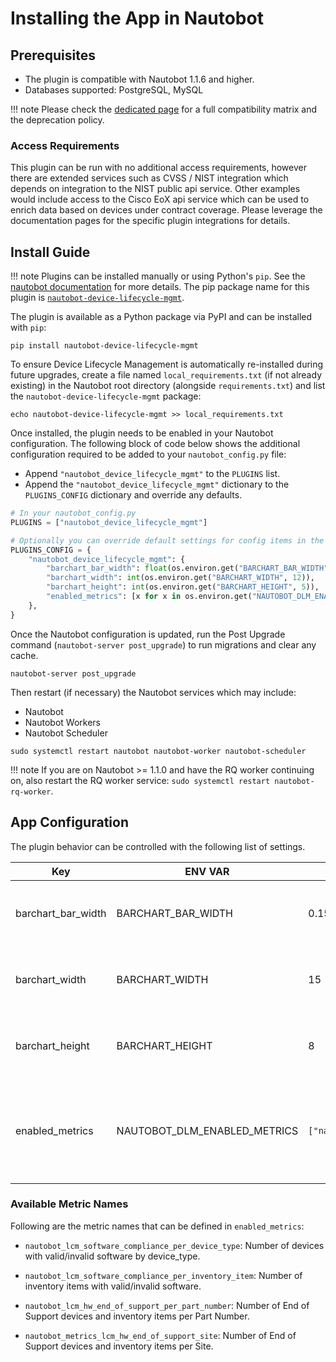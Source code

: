 # Installing the App in Nautobot

## Prerequisites

- The plugin is compatible with Nautobot 1.1.6 and higher.
- Databases supported: PostgreSQL, MySQL

!!! note
    Please check the [dedicated page](compatibility_matrix.md) for a full compatibility matrix and the deprecation policy.

### Access Requirements

This plugin can be run with no additional access requirements, however there are extended services such as CVSS / NIST integration which depends on integration to the NIST public api service.  Other examples would include access to the Cisco EoX api service which can be used to enrich data based on devices under contract coverage.  Please leverage the documentation pages for the specific plugin integrations for details.

## Install Guide

!!! note
    Plugins can be installed manually or using Python's `pip`. See the [nautobot documentation](https://nautobot.readthedocs.io/en/latest/plugins/#install-the-package) for more details. The pip package name for this plugin is [`nautobot-device-lifecycle-mgmt`](https://pypi.org/project/nautobot-device-lifecycle-mgmt/).

The plugin is available as a Python package via PyPI and can be installed with `pip`:

```shell
pip install nautobot-device-lifecycle-mgmt
```

To ensure Device Lifecycle Management is automatically re-installed during future upgrades, create a file named `local_requirements.txt` (if not already existing) in the Nautobot root directory (alongside `requirements.txt`) and list the `nautobot-device-lifecycle-mgmt` package:

```shell
echo nautobot-device-lifecycle-mgmt >> local_requirements.txt
```

Once installed, the plugin needs to be enabled in your Nautobot configuration. The following block of code below shows the additional configuration required to be added to your `nautobot_config.py` file:

- Append `"nautobot_device_lifecycle_mgmt"` to the `PLUGINS` list.
- Append the `"nautobot_device_lifecycle_mgmt"` dictionary to the `PLUGINS_CONFIG` dictionary and override any defaults.

```python
# In your nautobot_config.py
PLUGINS = ["nautobot_device_lifecycle_mgmt"]

# Optionally you can override default settings for config items in the device lifecylce plugin (as seen in this example)
PLUGINS_CONFIG = {
    "nautobot_device_lifecycle_mgmt": {
        "barchart_bar_width": float(os.environ.get("BARCHART_BAR_WIDTH", 0.1)),
        "barchart_width": int(os.environ.get("BARCHART_WIDTH", 12)),
        "barchart_height": int(os.environ.get("BARCHART_HEIGHT", 5)),
        "enabled_metrics": [x for x in os.environ.get("NAUTOBOT_DLM_ENABLED_METRICS", "").split(",") if x],
    },
}
```

Once the Nautobot configuration is updated, run the Post Upgrade command (`nautobot-server post_upgrade`) to run migrations and clear any cache.

```shell
nautobot-server post_upgrade
```

Then restart (if necessary) the Nautobot services which may include:

- Nautobot
- Nautobot Workers
- Nautobot Scheduler

```shell
sudo systemctl restart nautobot nautobot-worker nautobot-scheduler
```

!!! note
    If you are on Nautobot >= 1.1.0 and have the RQ worker continuing on, also restart the RQ worker service: `sudo systemctl restart nautobot-rq-worker`.


## App Configuration

The plugin behavior can be controlled with the following list of settings.

| Key     | ENV VAR | Example | Default | Description                          |
| ------- | ------ |  ------ | -------- | ------------------------------------- |
| barchart_bar_width | BARCHART_BAR_WIDTH | 0.15 | 0.1 | The width of the table bar within the overview report. |
| barchart_width | BARCHART_WIDTH | 15 | 12 | The width of the barchart within the overview report. |
| barchart_height | BARCHART_HEIGHT | 8 | 5 | The height of the barchart within the overview report. |
| enabled_metrics | NAUTOBOT_DLM_ENABLED_METRICS | `["nautobot_metrics_lcm_hw_end_of_support_site"]` | `[]` | Enables metrics corresponding to the provided, comma separated, entries. |

### Available Metric Names

Following are the metric names that can be defined in `enabled_metrics`:

- `nautobot_lcm_software_compliance_per_device_type`: Number of devices with valid/invalid software by device_type.

- `nautobot_lcm_software_compliance_per_inventory_item`: Number of inventory items with valid/invalid software.

- `nautobot_lcm_hw_end_of_support_per_part_number`: Number of End of Support devices and inventory items per Part Number.

- `nautobot_metrics_lcm_hw_end_of_support_site`: Number of End of Support devices and inventory items per Site.
